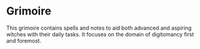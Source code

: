 # Grimoire

This grimoire contains spells and notes to aid both advanced and aspiring
witches with their daily tasks. It focuses on the domain of digitomancy first
and foremost.
